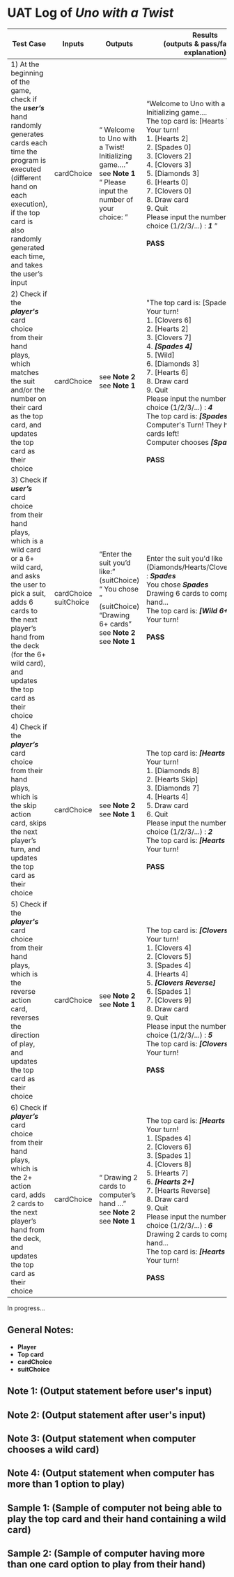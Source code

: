 # UAT Log of *Uno with a Twist*

|Test Case|Inputs|Outputs|Results <br/> (outputs & pass/fail with explanation)|
|---------|------|-------|----------------------------------------------------|
| 1) At the beginning of the game, check if the ***user’s*** hand randomly generates cards each time the program is executed (different hand on each execution), if the top card is also randomly generated each time, and takes the user’s input|cardChoice|“ Welcome to Uno with a Twist! Initializing game….” <br/> see **Note 1** <br/>“ Please input the number of your choice: ”|  “Welcome to Uno with a Twist!!! Initializing game.... <br/>The top card is: [Hearts 7] <br/> Your turn! <br/> 1. [Hearts 2]<br/>2. [Spades 0]<br/>3. [Clovers 2]<br/>4. [Clovers 3]<br/>5. [Diamonds 3]<br/>6. [Hearts 0]<br/>7. [Clovers 0]<br/>8. Draw card<br/>9. Quit <br/> Please input the number of your choice (1/2/3/...) : ***1*** ” <br/><br/> **PASS**|
| 2) Check if the ***player's*** card choice from their hand plays, which matches the suit and/or the number on their card as the top card, and updates the top card as their choice| cardChoice| see **Note 2** <br/> see **Note 1**| "The top card is: [Spades 2] <br/> Your turn! <br/>1. [Clovers 6]<br/>2. [Hearts 2]<br/>3. [Clovers 7]<br/>4. ***[Spades 4]***<br/>5. [Wild]<br/>6. [Diamonds 3]<br/>7. [Hearts 6]<br/>8. Draw card<br/>9. Quit <br/>Please input the number of your choice (1/2/3/...) : ***4*** <br/>The top card is: ***[Spades 4]***<br/>Computer's Turn! They have 7 cards left!<br/>Computer chooses ***[Spades 6]*** ! <br/><br/> **PASS**
| 3) Check if ***user’s*** card choice from their hand plays, which is a wild card or a 6+ wild card, and asks the user to pick a suit, adds 6 cards to the next player’s hand from the deck (for the 6+ wild card), and updates the top card as their choice| cardChoice <br/> suitChoice|“Enter the suit you’d like:” (suitChoice) <br/>“ You chose ” (suitChoice)<br/>“Drawing 6+ cards” <br/> see **Note 2** <br/>see **Note 1**|  Enter the suit you'd like (Diamonds/Hearts/Clovers/Spades) : ***Spades***<br/> You chose ***Spades***<br/>Drawing 6 cards to computer's hand...<br/>The top card is: ***[Wild 6+]*** <br/>Your turn! <br/><br/> **PASS**
| 4) Check if the ***player’s*** card choice from their hand  plays, which is the skip action card, skips the next player’s turn, and updates the top card as their choice| cardChoice| see **Note 2**<br/> see **Note 1**| The top card is: ***[Hearts 1]***<br/>Your turn!<br/>1. [Diamonds 8]<br/>2. [Hearts Skip]<br/>3. [Diamonds 7]<br/>4. [Hearts 4]<br/>5. Draw card <br/>6. Quit<br/>Please input the number of your choice (1/2/3/...) : ***2***<br/>The top card is: ***[Hearts Skip]***<br/>Your turn!<br/><br/> **PASS**
| 5) Check if the ***player's*** card choice from their hand plays, which is the reverse action card, reverses the direction of play, and updates the top card as their choice| cardChoice| see **Note 2**<br/> see **Note 1**|The top card is: ***[Clovers 1]***<br/>Your turn!<br/>1. [Clovers 4]<br/>2. [Clovers 5]<br/>3. [Spades 4]<br/>4. [Hearts 4]<br/>5. ***[Clovers Reverse]***<br/>6. [Spades 1]<br/>7. [Clovers 9]<br/>8. Draw card<br/>9. Quit<br/>Please input the number of your choice (1/2/3/...) : ***5***<br/>The top card is: ***[Clovers Reverse]***<br/>Your turn!<br/><br/>**PASS** 
| 6) Check if ***player’s*** card choice from their hand plays, which is the 2+ action card, adds 2 cards to the next player’s hand from the deck, and updates the top card as their choice| cardChoice |“ Drawing 2 cards to computer’s hand …”<br/>see **Note 2**<br/>see **Note 1**|The top card is: ***[Hearts 4]***<br/>Your turn!<br/>1. [Spades 4]<br/>2. [Clovers 6]<br/>3. [Spades 1]<br/>4. [Clovers 8]<br/>5. [Hearts 7]<br/>6. ***[Hearts 2+]***<br/>7. [Hearts Reverse]<br/>8. Draw card <br/>9. Quit<br/>Please input the number of your choice (1/2/3/...) : ***6***<br/>Drawing 2 cards to computer's hand...<br/>The top card is: ***[Hearts 2+]***<br/>Your turn!<br/><br/>**PASS**

In progress...

## General Notes:
- **Player**
- **Top card**
- **cardChoice**
- **suitChoice**

## Note 1: (Output statement before user's input)

## Note 2: (Output statement after user's input)

## Note 3: (Output statement when computer chooses a wild card)

## Note 4: (Output statement when computer has more than 1 option to play)

## Sample 1: (Sample of computer not being able to play the top card and their hand containing a wild card)

## Sample 2: (Sample of computer having more than one card option to play from their hand)

